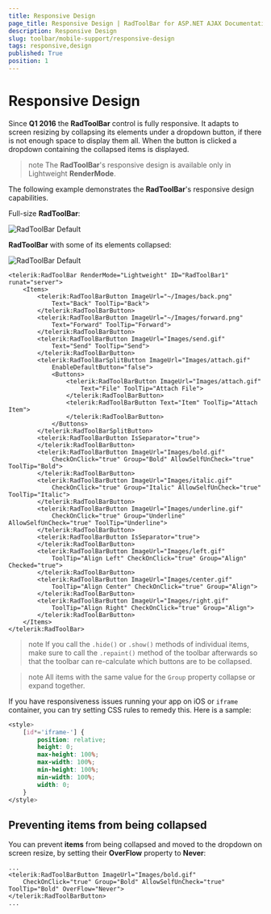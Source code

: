 ```yaml
---
title: Responsive Design
page_title: Responsive Design | RadToolBar for ASP.NET AJAX Documentation
description: Responsive Design
slug: toolbar/mobile-support/responsive-design
tags: responsive,design
published: True
position: 1
---
```


# Responsive Design


Since **Q1 2016** the **RadToolBar** control is fully responsive. It adapts to screen resizing by collapsing its elements under a dropdown button, if there is not enough space to display them all. When the button is clicked a dropdown containing the collapsed items is displayed.  

>note The **RadToolBar**'s responsive design is available only in Lightweight **RenderMode**.

The following example demonstrates the **RadToolBar**'s responsive design capabilities.

Full-size **RadToolBar**:

![RadToolBar Default](images/toolbar_responsive_default.png)

**RadToolBar** with some of its elements collapsed:

![RadToolBar Default](images/toolbar_responsive_collapsed.png)

````ASPNET
<telerik:RadToolBar RenderMode="Lightweight" ID="RadToolBar1" runat="server">
    <Items>
        <telerik:RadToolBarButton ImageUrl="~/Images/back.png"
            Text="Back" ToolTip="Back">
        </telerik:RadToolBarButton>
        <telerik:RadToolBarButton ImageUrl="~/Images/forward.png"
            Text="Forward" ToolTip="Forward">
        </telerik:RadToolBarButton>
        <telerik:RadToolBarButton ImageUrl="Images/send.gif"
            Text="Send" ToolTip="Send">
        </telerik:RadToolBarButton>
        <telerik:RadToolBarSplitButton ImageUrl="Images/attach.gif"
            EnableDefaultButton="false">
            <Buttons>
                <telerik:RadToolBarButton ImageUrl="Images/attach.gif"
                    Text="File" ToolTip="Attach File">
                </telerik:RadToolBarButton>
                <telerik:RadToolBarButton Text="Item" ToolTip="Attach Item">
                </telerik:RadToolBarButton>
            </Buttons>
        </telerik:RadToolBarSplitButton>
        <telerik:RadToolBarButton IsSeparator="true">
        </telerik:RadToolBarButton>
        <telerik:RadToolBarButton ImageUrl="Images/bold.gif"
            CheckOnClick="true" Group="Bold" AllowSelfUnCheck="true" ToolTip="Bold">
        </telerik:RadToolBarButton>
        <telerik:RadToolBarButton ImageUrl="Images/italic.gif"
            CheckOnClick="true" Group="Italic" AllowSelfUnCheck="true" ToolTip="Italic">
        </telerik:RadToolBarButton>
        <telerik:RadToolBarButton ImageUrl="Images/underline.gif"
            CheckOnClick="true" Group="Underline" AllowSelfUnCheck="true" ToolTip="Underline">
        </telerik:RadToolBarButton>
        <telerik:RadToolBarButton IsSeparator="true">
        </telerik:RadToolBarButton>
        <telerik:RadToolBarButton ImageUrl="Images/left.gif"
            ToolTip="Align Left" CheckOnClick="true" Group="Align" Checked="true">
        </telerik:RadToolBarButton>
        <telerik:RadToolBarButton ImageUrl="Images/center.gif"
            ToolTip="Align Center" CheckOnClick="true" Group="Align">
        </telerik:RadToolBarButton>
        <telerik:RadToolBarButton ImageUrl="Images/right.gif"
            ToolTip="Align Right" CheckOnClick="true" Group="Align">
        </telerik:RadToolBarButton>
    </Items>
</telerik:RadToolBar>
````

>note If you call the `.hide()` or `.show()` methods of individual items, make sure to call the `.repaint()` method of the toolbar afterwards so that the toolbar can re-calculate which buttons are to be collapsed.

>note All items with the same value for the `Group` property collapse or expand together.

If you have responsiveness issues running your app on iOS or `iframe` container, you can try setting CSS rules to remedy this. Here is a sample:

````CSS
<style>
    [id*='iframe-'] {
        position: relative;
        height: 0;
        max-height: 100%;
        max-width: 100%;
        min-height: 100%;
        min-width: 100%;
        width: 0;
    }
</style>
````


## Preventing items from being collapsed

You can prevent **items** from being collapsed and moved to the dropdown on screen resize, by setting their **OverFlow** property to **Never**:

````ASPNET
...
<telerik:RadToolBarButton ImageUrl="Images/bold.gif"
    CheckOnClick="true" Group="Bold" AllowSelfUnCheck="true" ToolTip="Bold" OverFlow="Never">
</telerik:RadToolBarButton>
...
````


